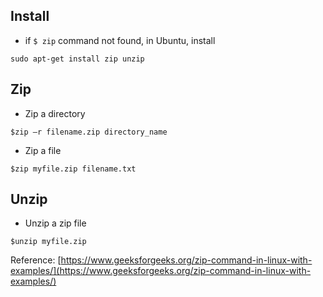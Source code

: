 ## Install
- if `$ zip` command not found, in Ubuntu, install
```
sudo apt-get install zip unzip
```
## Zip
- Zip a directory
```
$zip –r filename.zip directory_name
```
- Zip a file
```
$zip myfile.zip filename.txt
```

## Unzip
- Unzip a zip file
```
$unzip myfile.zip 
```

Reference:
[https://www.geeksforgeeks.org/zip-command-in-linux-with-examples/](https://www.geeksforgeeks.org/zip-command-in-linux-with-examples/)